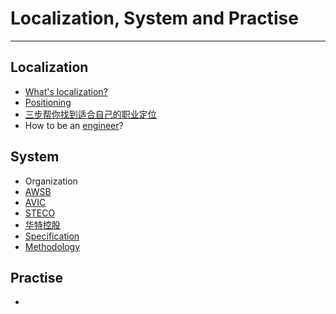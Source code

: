 # Localization, System and Practise
---
## Localization
- [What's localization?](https://searchcio.techtarget.com/definition/localization)
- [Positioning](https://wiki.mbalib.com/wiki/定位)
- [三步帮你找到适合自己的职业定位](https://www.jianshu.com/p/532406c8832e)
- How to be an [engineer](https://en.wikipedia.org/wiki/Engineer)?

## System
- Organization
 - [AWSB](http://www.water.go.ke/#)
 - [AVIC](https://www.avic-intl.cn/)
 - [STECO](http://www.stecol.cn/)
 - [华特控股](http://www.xmhuate.com/)
- [Specification](https://github.com/wallivy/myep/blob/master/myprojects/Specification.md)
- [Methodology](Methodology#)

## Practise
-
